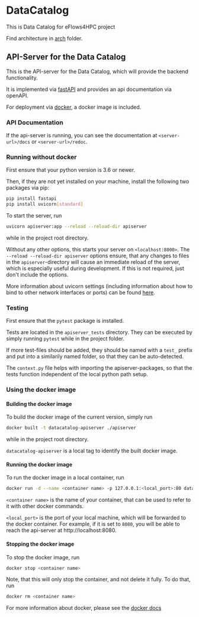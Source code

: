 # DataCatalog

This is Data Catalog for eFlows4HPC project

Find architecture in [arch](arch/arch.adoc) folder. 


## API-Server for the Data Catalog

This is the API-server for the Data Catalog, which will provide the backend functionality.

It is implemented via [fastAPI](https://fastapi.tiangolo.com/) and provides an api documentation via openAPI.

For deployment via [docker](https://www.docker.com/), a docker image is included. 

### API Documentation

If the api-server is running, you can see the documentation at `<server-url>/docs` or `<server-url>/redoc`.


### Running without docker
First ensure that your python version is 3.6 or newer.

Then, if they are not yet installed on your machine, install the following two packages via pip:

```bash
pip install fastapi
pip install uvicorn[standard]
```

To start the server, run
```bash
uvicorn apiserver:app --reload --reload-dir apiserver
```
while in the project root directory.

Without any other options, this starts your server on `<localhost:8000>`.
The `--reload --reload-dir apiserver` options ensure, that any changes to files in the `apiserver`-directory will cause an immediate reload of the server, which is especially useful during development. If this is not required, just don't include the options.

More information about uvicorn settings (including information about how to bind to other network interfaces or ports) can be found [here](https://www.uvicorn.org/settings/).

### Testing

First ensure that the `pytest` package is installed.

Tests are located in the `apiserver_tests` directory. They can be executed by simply running `pytest` while in the project folder.

If more test-files should be added, they should be named with a `test_` prefix and put into a similarily named folder, so that they can be auto-detected.

The `context.py` file helps with importing the apiserver-packages, so that the tests function independent of the local python path setup.




### Using the docker image

#### Building the docker image

To build the docker image of the current version, simply run

```bash
docker built -t datacatalog-apiserver ./apiserver
```
while in the project root directory.

`datacatalog-apiserver` is a local tag to identify the built docker image.

#### Running the docker image

To run the docker image in a local container, run 
```bash
docker run -d --name <container name> -p 127.0.0.1:<local_port>:80 datacalog-apiserver
```

`<container name>` is the name of your container, that can be used to refer to it with other docker commands.

`<local_port>` is the port of your local machine, which will be forwarded to the docker container. For example, if it is set to `8080`, you will be able to reach the api-server at http://localhost:8080.

#### Stopping the docker image

To stop the docker image, run
```bash
docker stop <container name>
```

Note, that this will only stop the container, and not delete it fully. To do that, run

```bash
docker rm <container name>
```

For more information about docker, please see the [docker docs](https://docs.docker.com)